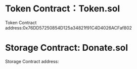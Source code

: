 # Token Contract：Token.sol
Token Contract address:0x76DD57250854D125a34821f91C4D4026ACFaf802
# Storage Contract: Donate.sol
Storage Contract address:

